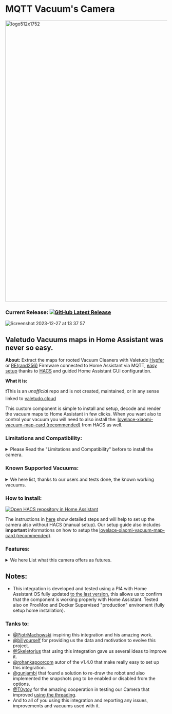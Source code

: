 [releases_shield]: https://img.shields.io/github/release/sca075/valetudo_vacuum_camera.svg?style=popout
[latest_release]: https://github.com/sca075/valetudo_vacuum_camera/releases/latest

# MQTT Vacuum's Camera

<img width="876" alt="logo512x1752" src="https://github.com/sca075/valetudo_vacuum_camera/assets/82227818/52bad802-6404-406d-84bf-8a5cc74f7d0f">


### Current Release: [![GitHub Latest Release][releases_shield]][latest_release]

![Screenshot 2023-12-27 at 13 37 57](https://github.com/sca075/valetudo_vacuum_camera/assets/82227818/4f1f76ee-b507-4fde-b1bd-32e6980873cb)


## Valetudo Vacuums maps in Home Assistant was never so easy.

**About:**
Extract the maps for rooted Vacuum Cleaners with Valetudo [Hypfer](https://valetudo.cloud/) or [RE(rand256)](https://github.com/rand256/valetudo) Firmware connected to Home Assistant via MQTT, [easy setup](./docs/install.md) thanks to [HACS](https://hacs.xyz/)  and guided Home Assistant GUI configuration.

**What it is:**

❗This is an _unofficial_ repo and is not created, maintained, or in any sense linked to [valetudo.cloud](https://valetudo.cloud)

This custom component is simple to install and setup, decode and render the vacuum maps to Home Assistant in few clicks.
When you want also to control your vacuum you will need to also install the:
[lovelace-xiaomi-vacuum-map-card (recommended)](https://github.com/PiotrMachowski/lovelace-xiaomi-vacuum-map-card) from HACS as well.

### Limitations and Compatibility:
<details>
   <summary>
      Please Read the "Limitations and Compatibility" before to install the camera.
   </summary>

I kindly ask for your understanding regarding any limitations you may encounter with this custom component (please read also
our [**notice**](./NOTICE.txt)).
While it's been extensively tested on a PI4 8GB and now also on ProxMox VE, hardware below PI4 8GB may face issues. **Your feedback on such platforms is invaluable**;
please report any problems you encounter.
As a team of one, I'm diligently working to address compatibility across all environments, but this process takes time. In the interim, you can utilize [ValetudoPNG](https://github.com/erkexzcx/valetudopng) as an alternative on unsupported platforms.
Your support in making this component compatible with all environments is greatly appreciated. If you'd like to contribute, whether through code or time, please consider joining our efforts.
For further details on how the camera operates and how you can contribute, refer to the Wiki section of this project. Your patience and assistance are crucial as we strive toward our goal of universal compatibility.

- PI3 4GB: The camera is working on PI3 4GB, anyhow no chance there to run two vacuums cameras at the same time.
- PI4 4GB: The camera is working on PI4 4GB, anyhow run two vacuums cameras at the same time isn't advised even if possible.
</details> 


### Known Supported Vacuums:
<details><summary>We here list, thanks to our users and tests done, the known working vacuums.</summary>

- Dreame D9
- Dreame Z10 Pro
- Dreame L10s Ultra
- Mi Robot Vacuum-Mop P
- Roborock.S5 / S50 / S55 (Gen.2)
- Roborock.S6
- Roborock.S7
- Roborock.S8
- Roborock.V1 (Gen.1)
- Xiaomi C1
- In general, **it works with all flashed Valetudo Hypfer or RE(rand256) vacuums**.

</details>


### How to install:

[![Open HACS repository in Home Assistant](https://my.home-assistant.io/badges/hacs_repository.svg)](https://my.home-assistant.io/redirect/hacs_repository/?owner=sca075&repository=valetudo_vacuum_camera&category=integration)

The instructions in [here](./docs/install.md) show detailed steps and will help to set up the camera also without HACS (manual setup).
Our setup guide also includes **important** informations on how to setup the [lovelace-xiaomi-vacuum-map-card (recommended)](https://github.com/PiotrMachowski/lovelace-xiaomi-vacuum-map-card).

### Features:
<details><summary> We here List what this camera offers as futures.</summary>

1) All Valetudo vacuums are supported.
2) **Automatically Generate the calibration points for the lovelace-xiaomi-vacuum-map-card** to ensure full compatibility to this user-friendly card.
3) **Automatically Generate rooms based configuration when vacuum support this functionality**, this will allow you to configure the rooms quickly on the [lovelace-xiaomi-vacuum-map-card](https://github.com/PiotrMachowski/lovelace-xiaomi-vacuum-map-card).
4) **The camera take automatically [snapshots](./docs/snapshots.md) (when the vacuum idle/ error / docked)**. It is also possible to save a snapshot using a service call from Home Assistant with the file name and location you want to use. By the default the snapshot is saved in the www folder of Home Assistant. If the snapshot is disabled from Image Options the png will be deleted automatically.
   ```
   service: camera.snapshot
   target:
     entity_id: camera.valetudo_your_vacuum_camera
   data:
     filename: /config/www/REPLACE_ME.png
   ```
5) **Change the image options** directly form the Home Assistant integration UI with a simple click on the integration configuration.
   - **Image Rotation**: 0, 90, 180, 270 (default is 0).
   - [**Trim automatically the images**](./docs/croping_trimming.md). The standard Valetudo images size 5210x5210 or more, are resized automatically (At boot the camera trims and reduces the images sizes). Default margins are 150 pixels, you can customize this value from the image options.
   - Base colors are the **colors for robot, charger, walls, background, zones etc**.
   - **Rooms colors**, Room 1 is actually also the Floor color (for vacuum that do not support rooms).
   - **[Transparency level](./docs/transparency.md) for all elements and rooms** colours can be also customize.
   - It is possible to **display on the image the vacuum status**, this option add a vacuum status text at the top left of the image. Status and room where the vacuum is will be display on the text filed.
6) This integration make possible to **render multiple vacuums** as per each camera will be named with the vacuum name (example: vacuum.robot1 = camera.robot1_camera.. vacuum.robotx = camera.robotx_camera)
7) The camera as all cameras in HA **supports the ON/OFF service**, it is possible to *suspend and resume the camera streem as desired*.
8) In the attributes is possible to get on what room the vacuum is.
9) No Go, Virtual Walls, Zone Clean, Active Segments and Obstacles are draw on the map when available.
10) [Auto Zooming the room (segment)](./docs/auto_zoom.md) when the vacuum is cleaning it.
</details>


## Notes:
- This integration is developed and tested using a PI4 with Home Assistant OS fully updated [to the last version](https://www.home-assistant.io/faq/release/), this allows us to confirm that the component is working properly with Home Assistant. Tested also on ProxMox and Docker Supervised "production" enviroment (fully setup home installation).
### Tanks to:
- [@PiotrMachowski](https://github.com/PiotrMachowski) inspiring this integration and his amazing work.
- [@billyourself](https://github.com/billyourself) for providing us the data and motivation to evolve this project.
- [@Skeletorjus](https://github.com/Skeletorjus) that using this integration gave us several ideas to improve it.
- [@rohankapoorcom](https://github.com/rohankapoorcom) autor of the v1.4.0 that make really easy to set up this integration.
- [@gunjambi](https://github.com/gunjambi) that found a solution to re-draw the robot and also implemented the snapshots png to be enabled or disabled from the options.
- [@T0ytoy](https://github.com/T0ytoy) for the amazing cooperation in testing our Camera that improved [using the threading](https://github.com/sca075/valetudo_vacuum_camera/discussions/71).
- And to all of you using this integration and reporting any issues, improvements and vacuums used with it.

